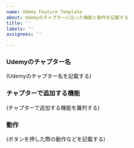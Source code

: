 ```yaml
---
name: Udemy Feature Template
about: Udemyのチャプターに沿った機能と動作を記載する
title: ''
labels: ''
assignees: ''

---
```


### Udemyのチャプター名
(Udemyのチャプター名を記載する)

### チャプターで追加する機能
(チャプターで追加する機能を羅列する)

### 動作
(ボタンを押した際の動作などを記載する)
